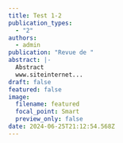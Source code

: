 ```yaml
---
title: Test 1-2
publication_types:
  - "2"
authors:
  - admin
publication: "Revue de "
abstract: |-
  Abstract
  www.siteinternet...
draft: false
featured: false
image:
  filename: featured
  focal_point: Smart
  preview_only: false
date: 2024-06-25T21:12:54.568Z
---
```


